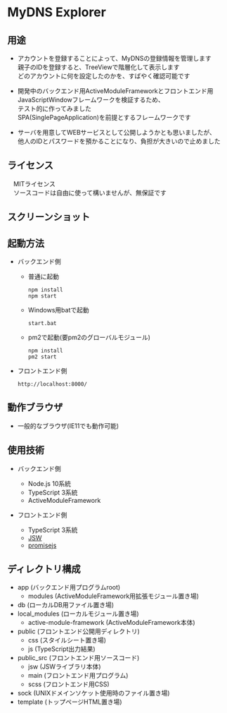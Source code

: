 # MyDNS Explorer

## 用途

- アカウントを登録することによって、MyDNSの登録情報を管理します  
親子のIDを登録すると、TreeViewで階層化して表示します  
どのアカウントに何を設定したのかを、すばやく確認可能です  

- 開発中のバックエンド用ActiveModuleFrameworkとフロントエンド用JavaScriptWindowフレームワークを検証するため、  
テスト的に作ってみました  
SPA(SinglePageApplication)を前提とするフレームワークです  

- サーバを用意してWEBサービスとして公開しようかとも思いましたが、  
 他人のIDとパスワードを預かることになり、負担が大きいので止めました  

## ライセンス
　MITライセンス  
　ソースコードは自由に使って構いませんが、無保証です  

## スクリーンショット


## 起動方法

- バックエンド側
  - 普通に起動
	```
	npm install
	npm start
	```
  - Windows用batで起動
	```
	start.bat
	```
  - pm2で起動(要pm2のグローバルモジュール)
  	```
	npm install
	pm2 start
	```

- フロントエンド側
	```
	http://localhost:8000/
	```

## 動作ブラウザ
- 一般的なブラウザ(IE11でも動作可能)

## 使用技術

- バックエンド側
	- Node.js 10系統
	- TypeScript 3系統
	- ActiveModuleFramework

- フロントエンド側
	- TypeScript 3系統
	- [JSW](https://croud.jp/?p=484)
	- [promisejs](https://www.promisejs.org/)


## ディレクトリ構成

- app (バックエンド用プログラムroot)
  - modules (ActiveModuleFramework用拡張モジュール置き場)
- db (ローカルDB用ファイル置き場)
- local_modules (ローカルモジュール置き場)
  - active-module-framework (ActiveModuleFramework本体)
- public (フロントエンド公開用ディレクトリ)
  - css (スタイルシート置き場)
  - js (TypeScript出力結果)
- public_src (フロントエンド用ソースコード)
  - jsw (JSWライブラリ本体)
  - main (フロントエンド用プログラム)
  - scss (フロントエンド用CSS)
- sock (UNIXドメインソケット使用時のファイル置き場)
- template (トップページHTML置き場)
